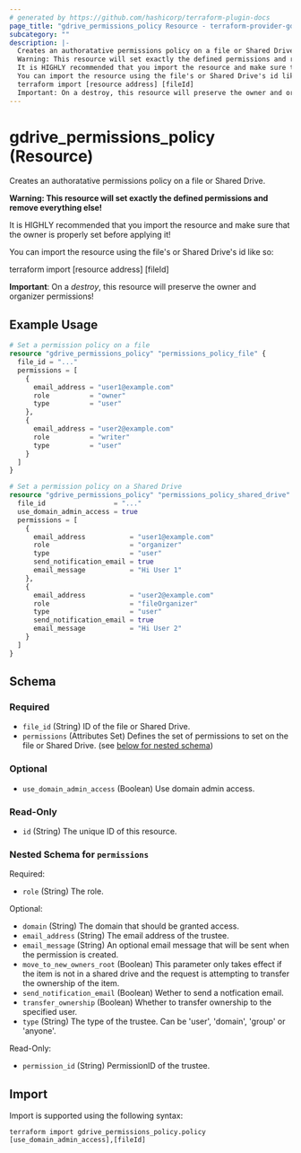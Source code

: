 ```yaml
---
# generated by https://github.com/hashicorp/terraform-plugin-docs
page_title: "gdrive_permissions_policy Resource - terraform-provider-gdrive"
subcategory: ""
description: |-
  Creates an authoratative permissions policy on a file or Shared Drive.
  Warning: This resource will set exactly the defined permissions and remove everything else!
  It is HIGHLY recommended that you import the resource and make sure that the owner is properly set before applying it!
  You can import the resource using the file's or Shared Drive's id like so:
  terraform import [resource address] [fileId]
  Important: On a destroy, this resource will preserve the owner and organizer permissions!
---
```


# gdrive_permissions_policy (Resource)

Creates an authoratative permissions policy on a file or Shared Drive.

**Warning: This resource will set exactly the defined permissions and remove everything else!**

It is HIGHLY recommended that you import the resource and make sure that the owner is properly set before applying it!

You can import the resource using the file's or Shared Drive's id like so:

terraform import [resource address] [fileId]

**Important**: On a *destroy*, this resource will preserve the owner and organizer permissions!

## Example Usage

```terraform
# Set a permission policy on a file
resource "gdrive_permissions_policy" "permissions_policy_file" {
  file_id = "..."
  permissions = [
    {
      email_address = "user1@example.com"
      role          = "owner"
      type          = "user"
    },
    {
      email_address = "user2@example.com"
      role          = "writer"
      type          = "user"
    }
  ]
}

# Set a permission policy on a Shared Drive
resource "gdrive_permissions_policy" "permissions_policy_shared_drive" {
  file_id                 = "..."
  use_domain_admin_access = true
  permissions = [
    {
      email_address           = "user1@example.com"
      role                    = "organizer"
      type                    = "user"
      send_notification_email = true
      email_message           = "Hi User 1"
    },
    {
      email_address           = "user2@example.com"
      role                    = "fileOrganizer"
      type                    = "user"
      send_notification_email = true
      email_message           = "Hi User 2"
    }
  ]
}
```

<!-- schema generated by tfplugindocs -->
## Schema

### Required

- `file_id` (String) ID of the file or Shared Drive.
- `permissions` (Attributes Set) Defines the set of permissions to set on the file or Shared Drive. (see [below for nested schema](#nestedatt--permissions))

### Optional

- `use_domain_admin_access` (Boolean) Use domain admin access.

### Read-Only

- `id` (String) The unique ID of this resource.

<a id="nestedatt--permissions"></a>
### Nested Schema for `permissions`

Required:

- `role` (String) The role.

Optional:

- `domain` (String) The domain that should be granted access.
- `email_address` (String) The email address of the trustee.
- `email_message` (String) An optional email message that will be sent when the permission is created.
- `move_to_new_owners_root` (Boolean) This parameter only takes effect if the item is not in a shared drive and the request is attempting to transfer the ownership of the item.
- `send_notification_email` (Boolean) Wether to send a notfication email.
- `transfer_ownership` (Boolean) Whether to transfer ownership to the specified user.
- `type` (String) The type of the trustee. Can be 'user', 'domain', 'group' or 'anyone'.

Read-Only:

- `permission_id` (String) PermissionID of the trustee.

## Import

Import is supported using the following syntax:

```shell
terraform import gdrive_permissions_policy.policy [use_domain_admin_access],[fileId]
```
